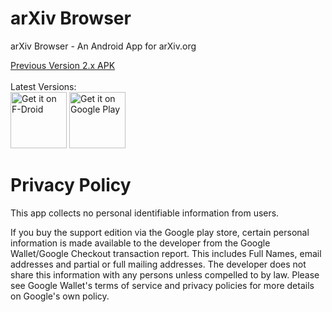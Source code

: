 arXiv Browser
============

arXiv Browser - An Android App for arXiv.org

<a href="https://github.com/jdeslip/arXiv-mobile/tree/master/app/release">Previous Version 2.x APK</a><br><br>Latest Versions:<br>
<a href="https://f-droid.org/packages/com.commonsware.android.arXiv/" target="_blank">
<img src="https://f-droid.org/badge/get-it-on.png" alt="Get it on F-Droid" height="90"/></a>
<a href="https://play.google.com/store/apps/details?id=com.commonsware.android.arXiv" target="_blank">
<img src="https://play.google.com/intl/en_us/badges/images/generic/en-play-badge.png" alt="Get it on Google Play" height="90"/></a>

# Privacy Policy

This app collects no personal identifiable information from users.

If you buy the support edition via the Google play store, certain personal information is made available to the developer from the Google Wallet/Google Checkout transaction report. This includes Full Names, email addresses and partial or full mailing addresses. The developer does not share this information with any persons unless compelled to by law. Please see Google Wallet's terms of service and privacy policies for more details on Google's own policy.
